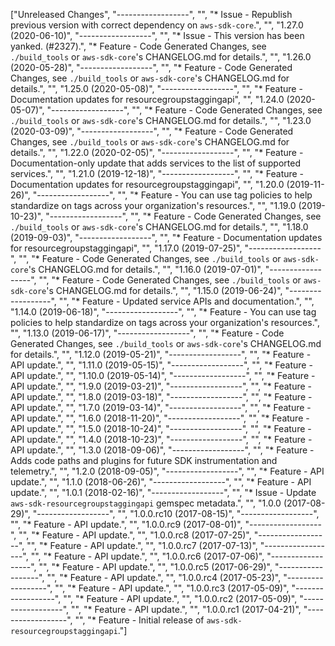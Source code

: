 ["Unreleased Changes", "------------------", "", "* Issue - Republish previous version with correct dependency on `aws-sdk-core`.", "", "1.27.0 (2020-06-10)", "------------------", "", "* Issue - This version has been yanked. (#2327).", "* Feature - Code Generated Changes, see `./build_tools` or `aws-sdk-core`'s CHANGELOG.md for details.", "", "1.26.0 (2020-05-28)", "------------------", "", "* Feature - Code Generated Changes, see `./build_tools` or `aws-sdk-core`'s CHANGELOG.md for details.", "", "1.25.0 (2020-05-08)", "------------------", "", "* Feature - Documentation updates for resourcegroupstaggingapi", "", "1.24.0 (2020-05-07)", "------------------", "", "* Feature - Code Generated Changes, see `./build_tools` or `aws-sdk-core`'s CHANGELOG.md for details.", "", "1.23.0 (2020-03-09)", "------------------", "", "* Feature - Code Generated Changes, see `./build_tools` or `aws-sdk-core`'s CHANGELOG.md for details.", "", "1.22.0 (2020-02-05)", "------------------", "", "* Feature - Documentation-only update that adds services to the list of supported services.", "", "1.21.0 (2019-12-18)", "------------------", "", "* Feature - Documentation updates for resourcegroupstaggingapi", "", "1.20.0 (2019-11-26)", "------------------", "", "* Feature - You can use tag policies to help standardize on tags across your organization's resources.", "", "1.19.0 (2019-10-23)", "------------------", "", "* Feature - Code Generated Changes, see `./build_tools` or `aws-sdk-core`'s CHANGELOG.md for details.", "", "1.18.0 (2019-09-03)", "------------------", "", "* Feature - Documentation updates for resourcegroupstaggingapi", "", "1.17.0 (2019-07-25)", "------------------", "", "* Feature - Code Generated Changes, see `./build_tools` or `aws-sdk-core`'s CHANGELOG.md for details.", "", "1.16.0 (2019-07-01)", "------------------", "", "* Feature - Code Generated Changes, see `./build_tools` or `aws-sdk-core`'s CHANGELOG.md for details.", "", "1.15.0 (2019-06-24)", "------------------", "", "* Feature - Updated service APIs and documentation.", "", "1.14.0 (2019-06-18)", "------------------", "", "* Feature - You can use tag policies to help standardize on tags across your organization's resources.", "", "1.13.0 (2019-06-17)", "------------------", "", "* Feature - Code Generated Changes, see `./build_tools` or `aws-sdk-core`'s CHANGELOG.md for details.", "", "1.12.0 (2019-05-21)", "------------------", "", "* Feature - API update.", "", "1.11.0 (2019-05-15)", "------------------", "", "* Feature - API update.", "", "1.10.0 (2019-05-14)", "------------------", "", "* Feature - API update.", "", "1.9.0 (2019-03-21)", "------------------", "", "* Feature - API update.", "", "1.8.0 (2019-03-18)", "------------------", "", "* Feature - API update.", "", "1.7.0 (2019-03-14)", "------------------", "", "* Feature - API update.", "", "1.6.0 (2018-11-20)", "------------------", "", "* Feature - API update.", "", "1.5.0 (2018-10-24)", "------------------", "", "* Feature - API update.", "", "1.4.0 (2018-10-23)", "------------------", "", "* Feature - API update.", "", "1.3.0 (2018-09-06)", "------------------", "", "* Feature - Adds code paths and plugins for future SDK instrumentation and telemetry.", "", "1.2.0 (2018-09-05)", "------------------", "", "* Feature - API update.", "", "1.1.0 (2018-06-26)", "------------------", "", "* Feature - API update.", "", "1.0.1 (2018-02-16)", "------------------", "", "* Issue - Update `aws-sdk-resourcegroupstaggingapi` gemspec metadata.", "", "1.0.0 (2017-08-29)", "------------------", "", "1.0.0.rc10 (2017-08-15)", "------------------", "", "* Feature - API update.", "", "1.0.0.rc9 (2017-08-01)", "------------------", "", "* Feature - API update.", "", "1.0.0.rc8 (2017-07-25)", "------------------", "", "* Feature - API update.", "", "1.0.0.rc7 (2017-07-13)", "------------------", "", "* Feature - API update.", "", "1.0.0.rc6 (2017-07-06)", "------------------", "", "* Feature - API update.", "", "1.0.0.rc5 (2017-06-29)", "------------------", "", "* Feature - API update.", "", "1.0.0.rc4 (2017-05-23)", "------------------", "", "* Feature - API update.", "", "1.0.0.rc3 (2017-05-09)", "------------------", "", "* Feature - API update.", "", "1.0.0.rc2 (2017-05-09)", "------------------", "", "* Feature - API update.", "", "1.0.0.rc1 (2017-04-21)", "------------------", "", "* Feature - Initial release of `aws-sdk-resourcegroupstaggingapi`."]